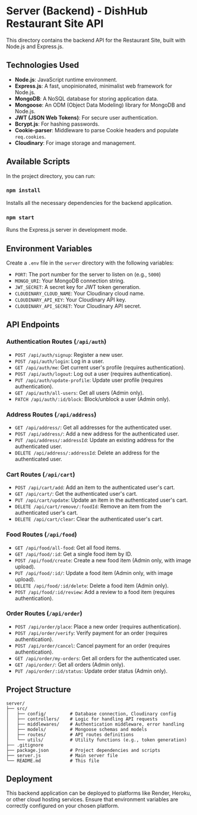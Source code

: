 # Server (Backend) - DishHub Restaurant Site API

This directory contains the backend API for the Restaurant Site, built with Node.js and Express.js.

## Technologies Used

- **Node.js**: JavaScript runtime environment.
- **Express.js**: A fast, unopinionated, minimalist web framework for Node.js.
- **MongoDB**: A NoSQL database for storing application data.
- **Mongoose**: An ODM (Object Data Modeling) library for MongoDB and Node.js.
- **JWT (JSON Web Tokens)**: For secure user authentication.
- **Bcrypt.js**: For hashing passwords.
- **Cookie-parser**: Middleware to parse Cookie headers and populate `req.cookies`.
- **Cloudinary**: For image storage and management.

## Available Scripts

In the project directory, you can run:

### `npm install`

Installs all the necessary dependencies for the backend application.

### `npm start`

Runs the Express.js server in development mode.

## Environment Variables

Create a `.env` file in the `server` directory with the following variables:

- `PORT`: The port number for the server to listen on (e.g., `5000`)
- `MONGO_URI`: Your MongoDB connection string.
- `JWT_SECRET`: A secret key for JWT token generation.
- `CLOUDINARY_CLOUD_NAME`: Your Cloudinary cloud name.
- `CLOUDINARY_API_KEY`: Your Cloudinary API key.
- `CLOUDINARY_API_SECRET`: Your Cloudinary API secret.

## API Endpoints

### Authentication Routes (`/api/auth`)
- `POST /api/auth/signup`: Register a new user.
- `POST /api/auth/login`: Log in a user.
- `GET /api/auth/me`: Get current user's profile (requires authentication).
- `POST /api/auth/logout`: Log out a user (requires authentication).
- `PUT /api/auth/update-profile`: Update user profile (requires authentication).
- `GET /api/auth/all-users`: Get all users (Admin only).
- `PATCH /api/auth/:id/block`: Block/unblock a user (Admin only).

### Address Routes (`/api/address`)
- `GET /api/address/`: Get all addresses for the authenticated user.
- `POST /api/address/`: Add a new address for the authenticated user.
- `PUT /api/address/:addressId`: Update an existing address for the authenticated user.
- `DELETE /api/address/:addressId`: Delete an address for the authenticated user.

### Cart Routes (`/api/cart`)
- `POST /api/cart/add`: Add an item to the authenticated user's cart.
- `GET /api/cart/`: Get the authenticated user's cart.
- `PUT /api/cart/update`: Update an item in the authenticated user's cart.
- `DELETE /api/cart/remove/:foodId`: Remove an item from the authenticated user's cart.
- `DELETE /api/cart/clear`: Clear the authenticated user's cart.

### Food Routes (`/api/food`)
- `GET /api/food/all-food`: Get all food items.
- `GET /api/food/:id`: Get a single food item by ID.
- `POST /api/food/create`: Create a new food item (Admin only, with image upload).
- `PUT /api/food/:id/`: Update a food item (Admin only, with image upload).
- `DELETE /api/food/:id/delete`: Delete a food item (Admin only).
- `POST /api/food/:id/review`: Add a review to a food item (requires authentication).

### Order Routes (`/api/order`)
- `POST /api/order/place`: Place a new order (requires authentication).
- `POST /api/order/verify`: Verify payment for an order (requires authentication).
- `POST /api/order/cancel`: Cancel payment for an order (requires authentication).
- `GET /api/order/my-orders`: Get all orders for the authenticated user.
- `GET /api/order/`: Get all orders (Admin only).
- `PUT /api/order/:id/status`: Update order status (Admin only).

## Project Structure

```
server/
├── src/
│   ├── config/         # Database connection, Cloudinary config
│   ├── controllers/    # Logic for handling API requests
│   ├── middlewares/    # Authentication middleware, error handling
│   ├── models/         # Mongoose schemas and models
│   ├── routes/         # API routes definitions
│   └── utils/          # Utility functions (e.g., token generation)
├── .gitignore
├── package.json        # Project dependencies and scripts
├── server.js           # Main server file
└── README.md           # This file
```

## Deployment

This backend application can be deployed to platforms like Render, Heroku, or other cloud hosting services. Ensure that environment variables are correctly configured on your chosen platform.